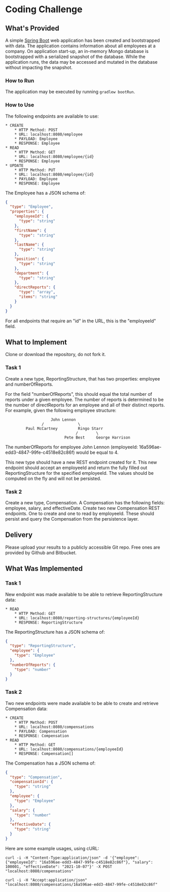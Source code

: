 # Coding Challenge

## What's Provided

A simple [Spring Boot](https://projects.spring.io/spring-boot/) web application has been created and bootstrapped with
data. The application contains information about all employees at a company. On application start-up, an in-memory Mongo
database is bootstrapped with a serialized snapshot of the database. While the application runs, the data may be
accessed and mutated in the database without impacting the snapshot.

### How to Run

The application may be executed by running `gradlew bootRun`.

### How to Use

The following endpoints are available to use:

```
* CREATE
    * HTTP Method: POST 
    * URL: localhost:8080/employee
    * PAYLOAD: Employee
    * RESPONSE: Employee
* READ
    * HTTP Method: GET 
    * URL: localhost:8080/employee/{id}
    * RESPONSE: Employee
* UPDATE
    * HTTP Method: PUT 
    * URL: localhost:8080/employee/{id}
    * PAYLOAD: Employee
    * RESPONSE: Employee
```

The Employee has a JSON schema of:

```json
{
  "type": "Employee",
  "properties": {
    "employeeId": {
      "type": "string"
    },
    "firstName": {
      "type": "string"
    },
    "lastName": {
      "type": "string"
    },
    "position": {
      "type": "string"
    },
    "department": {
      "type": "string"
    },
    "directReports": {
      "type": "array",
      "items": "string"
    }
  }
}
```

For all endpoints that require an "id" in the URL, this is the "employeeId" field.

## What to Implement

Clone or download the repository, do not fork it.

### Task 1

Create a new type, ReportingStructure, that has two properties: employee and numberOfReports.

For the field "numberOfReports", this should equal the total number of reports under a given employee. The number of
reports is determined to be the number of directReports for an employee and all of their distinct reports. For example,
given the following employee structure:

```
                    John Lennon
                /               \
         Paul McCartney         Ringo Starr
                               /        \
                          Pete Best     George Harrison
```

The numberOfReports for employee John Lennon (employeeId: 16a596ae-edd3-4847-99fe-c4518e82c86f) would be equal to 4.

This new type should have a new REST endpoint created for it. This new endpoint should accept an employeeId and return
the fully filled out ReportingStructure for the specified employeeId. The values should be computed on the fly and will
not be persisted.

### Task 2

Create a new type, Compensation. A Compensation has the following fields: employee, salary, and effectiveDate. Create
two new Compensation REST endpoints. One to create and one to read by employeeId. These should persist and query the
Compensation from the persistence layer.

## Delivery

Please upload your results to a publicly accessible Git repo. Free ones are provided by Github and Bitbucket.

## What Was Implemented

### Task 1

New endpoint was made available to be able to retrieve ReportingStructure data:

```
* READ
    * HTTP Method: GET 
    * URL: localhost:8080/reporting-structures/{employeeId}
    * RESPONSE: ReportingStructure
```

The ReportingStructure has a JSON schema of:

```json
{
  "type": "ReportingStructure",
  "employee": {
    "type": "Employee"
  },
  "numberOfReports": {
    "type": "number"
  }
}
```

### Task 2
Two new endpoints were made available to be able to create and retrieve Compensation data:
```
* CREATE
    * HTTP Method: POST 
    * URL: localhost:8080/compensations
    * PAYLOAD: Compensation
    * RESPONSE: Compensation
* READ
    * HTTP Method: GET 
    * URL: localhost:8080/compensations/{employeeId}
    * RESPONSE: Compensation[]

```
The Compensation has a JSON schema of:

```json
{
  "type": "Compensation",
  "compensationId": {
    "type": "string"
  },
  "employee": {
    "type": "Employee"
  },
  "salary": {
    "type": "number"
  },
  "effectiveDate": {
    "type": "string"
  }
}
```

Here are some example usages, using cURL:
```
curl -i -H "Content-Type:application/json" -d '{"employee":{"employeeId": "16a596ae-edd3-4847-99fe-c4518e82c86f"}, "salary": 100001, "effectiveDate": "2021-10-07"}' -X POST "localhost:8080/compensations"

curl -i -H "Accept:application/json" "localhost:8080/compensations/16a596ae-edd3-4847-99fe-c4518e82c86f"
```